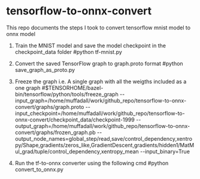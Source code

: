 # tensorflow-to-onnx-convert

This repo documents the steps I took to convert tensorflow mnist model to onnx model

1. Train the MNIST model and save the model checkpoint in the checkpoint_data folder 
#python tf-mnist.py

2. Convert the saved TensorFlow graph to graph.proto format 
#python save_graph_as_proto.py

3. Freeze the graph i.e. A single graph with all the weigths included as a one graph 
#$TENSORHOME/bazel-bin/tensorflow/python/tools/freeze_graph  --input_graph=/home/muffadall/work/github_repo/tensorflow-to-onnx-convert/graphs/graph.proto --input_checkpoint=/home/muffadall/work/github_repo/tensorflow-to-onnx-convert/checkpoint_data/checkpoint-1999 --output_graph=/home/muffadall/work/github_repo/tensorflow-to-onnx-convert/graphs/frozen_graph.pb --output_node_names=global_step/read,save/control_dependency,xentropy/Shape,gradients/zeros_like,GradientDescent,gradients/hidden1/MatMul_grad/tuple/control_dependency,xentropy_mean --input_binary=True

4. Run the tf-to-onnx converter using the following cmd
#python convert_to_onnx.py
